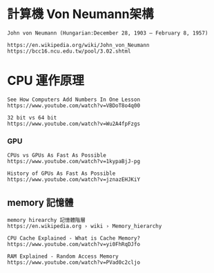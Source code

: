 # 計算機 Von Neumann架構
```
John von Neumann (Hungarian:December 28, 1903 – February 8, 1957)

https://en.wikipedia.org/wiki/John_von_Neumann
https://bcc16.ncu.edu.tw/pool/3.02.shtml

```
# CPU 運作原理
```
See How Computers Add Numbers In One Lesson
https://www.youtube.com/watch?v=VBDoT8o4q00
```


```
32 bit vs 64 bit
https://www.youtube.com/watch?v=Wu2A4fpFzgs
```
### GPU
```
CPUs vs GPUs As Fast As Possible
https://www.youtube.com/watch?v=1kypaBjJ-pg
```
```
History of GPUs As Fast As Possible
https://www.youtube.com/watch?v=jznazEHJKiY
```
## memory 記憶體
```
memory hirearchy 記憶體階層
https://en.wikipedia.org › wiki › Memory_hierarchy
```
```
CPU Cache Explained - What is Cache Memory?
https://www.youtube.com/watch?v=yi0FhRqDJfo
```
```
RAM Explained - Random Access Memory
https://www.youtube.com/watch?v=PVad0c2cljo
```


```


```


```


```


```


```


```


```


```


```


```


```
